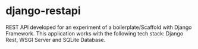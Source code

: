 # django-restapi
REST API developed for an experiment of a boilerplate/Scaffold with Django Framework. This application works with the following tech stack: Django Rest, WSGI Server and SQLite Database.
